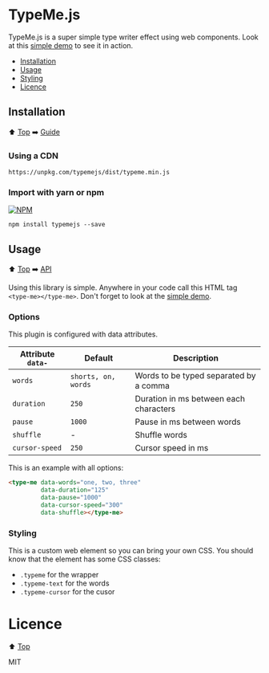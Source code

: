 # TypeMe.js

TypeMe.js is a super simple type writer effect using web components. Look at this [simple demo](https://marceauka.github.io/typeme.js/) to see it in action.

- [Installation](#installation)
- [Usage](#usage)
- [Styling](#styling)
- [Licence](#licence)

## Installation

⬆️ [Top](#typemejs) ➡️ [Guide](#guide) 

### Using a CDN

```
https://unpkg.com/typemejs/dist/typeme.min.js
```

### Import with yarn or npm

[![NPM](https://nodei.co/npm/typemejs.png?mini=true)](https://npmjs.org/package/typemejs)

```
npm install typemejs --save
```

## Usage

⬆️ [Top](#typemejs) ➡️ [API](#api)

Using this library is simple. Anywhere in your code call this HTML tag `<type-me></type-me>`. Don't forget to look at the [simple demo](https://marceauka.github.io/typeme.js/).

### Options

This plugin is configured with data attributes.

| Attribute `data-` | Default | Description |
|-------------------|---------|-------------|
| `words` | `shorts, on, words` | Words to be typed separated by a comma |
| `duration` | `250` | Duration in ms between each characters |
| `pause` | `1000` | Pause in ms between words |
| `shuffle` | - | Shuffle words |
| `cursor-speed` | `250` | Cursor speed in ms |

This is an example with all options:

```html
<type-me data-words="one, two, three" 
         data-duration="125" 
         data-pause="1000"
         data-cursor-speed="300"
         data-shuffle></type-me>
```

### Styling

This is a custom web element so you can bring your own CSS. You should know that the element has some CSS classes:

- `.typeme` for the wrapper
- `.typeme-text` for the words
- `.typeme-cursor` for the cusor 

# Licence

⬆️ [Top](#typemejs)

MIT
